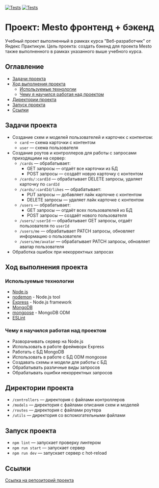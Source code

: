 [![Tests](../../actions/workflows/tests-13-sprint.yml/badge.svg)](../../actions/workflows/tests-13-sprint.yml) [![Tests](../../actions/workflows/tests-14-sprint.yml/badge.svg)](../../actions/workflows/tests-14-sprint.yml)

# Проект: Mesto фронтенд + бэкенд

Учебный проект выполненный в рамках курса "Веб-разработчик" от Яндекс Практикум.
Цель проекта: создать бэкенд для проекта Mesto также выполненного в рамках указанного выше учебного курса.

## Оглавление

- [Задачи проекта](#задачи-проекта)
- [Ход выполнения проекта](#ход-выполнения-проекта)
  - [Используемые технологии](#используемые-технологии)
  - [Чему я научился работая над проектом](#чему-я-научился-работая-над-проектом)
- [Директории проекта](#директории-проекта)
- [Запуск проекта](#запуск-проекта)
- [Ссылки](#ссылки)

## Задачи проекта

- Создание схем и моделей пользователей и карточек с контентом:
  - `card` — схема карточки с контентом
  - `user` — схема пользователя
- Создание роутов и контроллеров для работы с запросами приходящими на сервер:
  - `/cards` — обрабатывает:
    - GET запросы — отдаёт все карточки из БД
    - POST запросы — создаёт новую карточку с контентом
  - `/cards/:cardId` — обрабатывает DELETE запросы, удаляет карточку по `cardId`
  - `/cards/:cardId/likes` — обрабатывает:
    - PUT запросы — добавляет лайк карточке с контентом
    - DELETE запросы — удаляет лайк карточке с контентом
  - `/users` — обрабатывает:
    - GET запросы — отдаёт всех пользователей из БД
    - POST запросы — создаёт нового пользователя
  - `/users/:userId` — обрабатывает GET запросы, отдаёт пользователя по `userId`
  - `/users/me` — обрабатывает PATCH запросы, обновляет информацию о пользователе
  - `/users/me/avatar` — обрабатывает PATCH запросы, обновляет аватар пользователя
- Обработка ошибок при некорректных запросах

## Ход выполнения проекта

### Используемые технологии

- [Node.js](https://nodejs.org/ru)
- [nodemon](https://nodemon.io/) - Node.js tool
- [Express](https://expressjs.com/) - Node.js framework
- [MongoDB](https://www.mongodb.com/)
- [mongoose](https://mongoosejs.com/) - MongoDB ODM
- [ESLint](https://eslint.org/)

### Чему я научился работая над проектом

- Разворачивать сервер на Node.js
- Использовать в работе фреймворк Express
- Работать с БД MongoDB
- Использовать в работе с БД ODM mongoose
- Создавать схемы и модели для работы с БД
- Обрабатывать различные виды запросов
- Обрабатывать ошибки некорректных запросов

## Директории проекта

- `/controllers` — директория с файлами контроллеров
- `/models` — директория с файлами описания схем и моделей
- `/routes` — директория с файлами роутера
- `/utils` — директория со вспомогательными файлами

## Запуск проекта

- `npm lint` — запускает проверку линтером
- `npm run start` — запускает сервер
- `npm run dev` — запускает сервер с hot-reload

## Ссылки

[Ссылка на репозиторий проекта](https://github.com/Bjorn86/express-mesto-gha)
